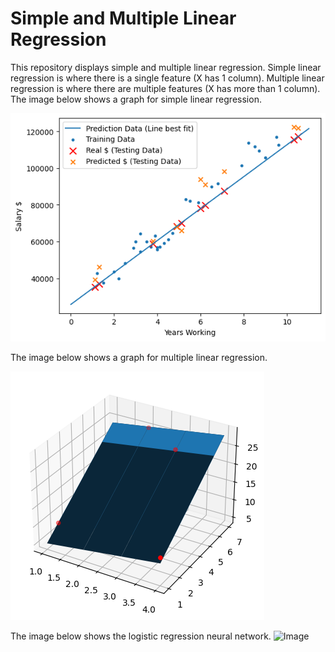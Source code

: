 # Simple and Multiple Linear Regression

This repository displays simple and multiple linear regression. Simple linear regression is where there is a single feature (X has 1 column).
Multiple linear regression is where there are multiple features (X has more than 1 column).
The image below shows a graph for simple linear regression.

![Image](simple_linear_regression.png)

The image below shows a graph for multiple linear regression.

![Image](3d-multiple.png)

The image below shows the logistic regression neural network.
![Image](![Image](3d-multiple.png))
